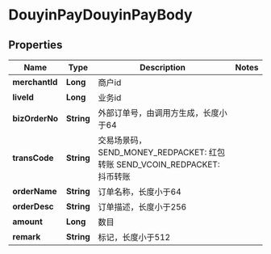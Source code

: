 # DouyinPayDouyinPayBody

## Properties
Name | Type | Description | Notes
------------ | ------------- | ------------- | -------------
**merchantId** | **Long** | 商户id | 
**liveId** | **Long** | 业务id | 
**bizOrderNo** | **String** | 外部订单号，由调用方生成，长度小于64 | 
**transCode** | **String** | 交易场景码，SEND_MONEY_REDPACKET: 红包转账 SEND_VCOIN_REDPACKET: 抖币转账 | 
**orderName** | **String** | 订单名称，长度小于64 | 
**orderDesc** | **String** | 订单描述，长度小于256 | 
**amount** | **Long** | 数目 | 
**remark** | **String** | 标记，长度小于512 | 
